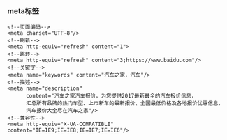 ### meta标签 ###

	<!--页面编码-->
    <meta charset="UTF-8"/>
    <!--刷新-->
    <meta http-equiv="refresh" content="1">
    <!--跳转-->
    <meta http-equiv="refresh" content="3;https://www.baidu.com"/>
  	<!--关键字-->
    <meta name="keywords" content="汽车之家，汽车"/>
    <!--描述-->
    <meta name="description"
          content="汽车之家汽车报价，为您提供2017最新最全的汽车报价信息，
          汇总所有品牌的热门车型、上市新车的最新报价、全国最低价格及各地报价优惠信息，
          汽车报价大全尽在汽车之家"/>
    <!--兼容性-->
    <meta http-equiv="X-UA-COMPATIBLE" content="IE=IE9;IE=IE8;IE=IE7;IE=IE6"/>